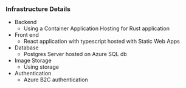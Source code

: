 ### Infrastructure Details
- Backend
  - Using a Container Application Hosting for Rust application
- Front end
  - React application with typescript hosted with Static Web Apps
- Database
  - Postgres Server hosted on Azure SQL db
- Image Storage
  - Using storage
- Authentication
  - Azure B2C authentication